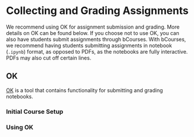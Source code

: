 # Collecting and Grading Assignments

We recommend using OK for assignment submission and grading. More details on OK can be found below. If you choose not to use OK, you can also have students submit assignments through bCourses. With bCourses, we recommend having students submitting assignments in notebook \(`.ipynb`\) format, as opposed to PDFs, as the notebooks are fully interactive. PDFs may also cut off certain lines. 

## OK

[OK](https://okpy.org/) is a tool that contains functionality for submitting and grading notebooks.

### Initial Course Setup

### Using OK



